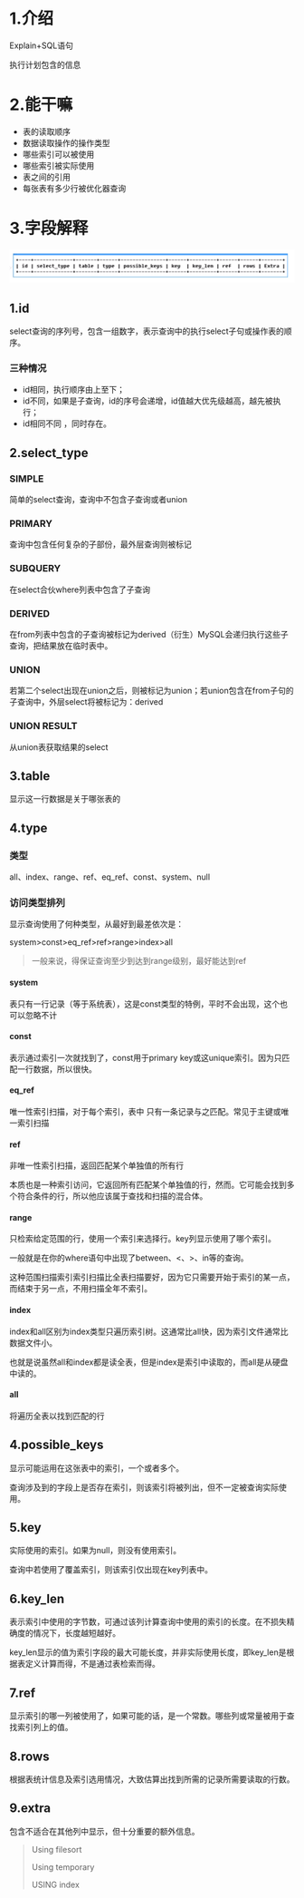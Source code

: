 # 1.介绍

Explain+SQL语句

执行计划包含的信息

# 2.能干嘛

* 表的读取顺序
* 数据读取操作的操作类型
* 哪些索引可以被使用
* 哪些索引被实际使用
* 表之间的引用 
* 每张表有多少行被优化器查询

# 3.字段解释

![1582793704893](assets/1582793704893.png)

## 1.id

select查询的序列号，包含一组数字，表示查询中的执行select子句或操作表的顺序。

### 三种情况

* id相同，执行顺序由上至下；
* id不同，如果是子查询，id的序号会递增，id值越大优先级越高，越先被执行；
* id相同不同 ，同时存在。

## 2.select_type

### SIMPLE

简单的select查询，查询中不包含子查询或者union

### PRIMARY

查询中包含任何复杂的子部份，最外层查询则被标记

### SUBQUERY

在select合伙where列表中包含了子查询

### DERIVED

在from列表中包含的子查询被标记为derived（衍生）MySQL会递归执行这些子查询，把结果放在临时表中。

### UNION

若第二个select出现在union之后，则被标记为union；若union包含在from子句的子查询中，外层select将被标记为：derived

### UNION RESULT

从union表获取结果的select

## 3.table

显示这一行数据是关于哪张表的

## 4.type

### 类型

all、index、range、ref、eq_ref、const、system、null

### 访问类型排列

显示查询使用了何种类型，从最好到最差依次是：

system>const>eq_ref>ref>range>index>all

> 一般来说，得保证查询至少到达到range级别，最好能达到ref

#### system

表只有一行记录（等于系统表），这是const类型的特例，平时不会出现，这个也可以忽略不计

#### const

表示通过索引一次就找到了，const用于primary key或这unique索引。因为只匹配一行数据，所以很快。

#### eq_ref

唯一性索引扫描，对于每个索引，表中 只有一条记录与之匹配。常见于主键或唯一索引扫描

#### ref

非唯一性索引扫描，返回匹配某个单独值的所有行

本质也是一种索引访问，它返回所有匹配某个单独值的行，然而。它可能会找到多个符合条件的行，所以他应该属于查找和扫描的混合体。

#### range

只检索给定范围的行，使用一个索引来选择行。key列显示使用了哪个索引。

一般就是在你的where语句中出现了between、<、>、in等的查询。

这种范围扫描索引索引扫描比全表扫描要好，因为它只需要开始于索引的某一点，而结束于另一点，不用扫描全年不索引。

#### index

index和all区别为index类型只遍历索引树。这通常比all快，因为索引文件通常比数据文件小。

也就是说虽然all和index都是读全表，但是index是索引中读取的，而all是从硬盘中读的。

#### all

将遍历全表以找到匹配的行

## 4.possible_keys

显示可能运用在这张表中的索引，一个或者多个。

查询涉及到的字段上是否存在索引，则该索引将被列出，但不一定被查询实际使用。

## 5.key

实际使用的索引。如果为null，则没有使用索引。

查询中若使用了覆盖索引，则该索引仅出现在key列表中。

## 6.key_len

表示索引中使用的字节数，可通过该列计算查询中使用的索引的长度。在不损失精确度的情况下，长度越短越好。

key_len显示的值为索引字段的最大可能长度，并非实际使用长度，即key_len是根据表定义计算而得，不是通过表检索而得。

## 7.ref

显示索引的哪一列被使用了，如果可能的话，是一个常数。哪些列或常量被用于查找索引列上的值。

## 8.rows

根据表统计信息及索引选用情况，大致估算出找到所需的记录所需要读取的行数。 

## 9.extra

包含不适合在其他列中显示，但十分重要的额外信息。

> Using filesort
>
> Using temporary
>
> USING index